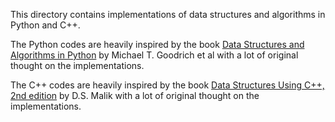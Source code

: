 This directory contains implementations of data structures and algorithms in Python and C++.

The Python codes are heavily inspired by the book [Data Structures and Algorithms in Python](https://www.amazon.com/Structures-Algorithms-Python-Michael-Goodrich/dp/1118290275) by Michael T. Goodrich et al with a lot of original thought on the implementations.

The C++ codes are heavily inspired by the book [Data Structures Using C++, 2nd edition](https://www.amazon.com/Data-Structures-Using-D-Malik/dp/0324782012) by D.S. Malik with a lot of original thought on the implementations.


